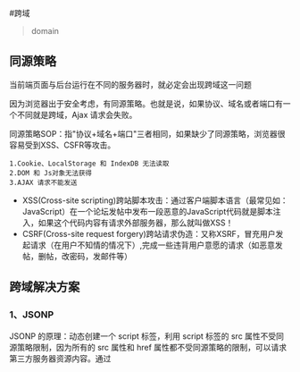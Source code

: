 #跨域
> domain

## 同源策略
当前端页面与后台运行在不同的服务器时，就必定会出现跨域这一问题

因为浏览器出于安全考虑，有同源策略。也就是说，如果协议、域名或者端口有一个不同就是跨域，Ajax 请求会失败。

同源策略SOP：指"协议+域名+端口"三者相同，如果缺少了同源策略，浏览器很容易受到XSS、CSFR等攻击。
```
1.Cookie、LocalStorage 和 IndexDB 无法读取
2.DOM 和 Js对象无法获得
3.AJAX 请求不能发送
```
* XSS(Cross-site scripting)跨站脚本攻击：通过客户端脚本语言（最常见如：JavaScript）在一个论坛发帖中发布一段恶意的JavaScript代码就是脚本注入，如果这个代码内容有请求外部服务器，那么就叫做XSS！
* CSRF(Cross-site request forgery)跨站请求伪造：又称XSRF，冒充用户发起请求（在用户不知情的情况下）,完成一些违背用户意愿的请求（如恶意发帖，删帖，改密码，发邮件等）

## 跨域解决方案
### 1、JSONP
JSONP 的原理：动态创建一个 script 标签，利用 script 标签的 src 属性不受同源策略限制，因为所有的 src 属性和 href 属性都不受同源策略的限制，可以请求第三方服务器资源内容。通过 <script> 标签指向一个需要访问的地址并提供一个回调函数来接收数据。
```js
<script src="http://domain/api?param1=a&param2=b&callback=jsonp"></script>
<script>
    function jsonp(data) {
    	console.log(data)
	}
</script>    
```
在开发中可能会遇到多个 JSONP 请求的回调函数名是相同的，这时候就需要自己封装一个 JSONP，以下是简单实现
```js
function jsonp(url, jsonpCallback, success) {
  let script = document.createElement("script");
  script.src = url;
  script.async = true;
  script.type = "text/javascript";
  window[jsonpCallback] = function(data) {
    success && success(data);
  };
  document.body.appendChild(script);
}
jsonp(
  "http://xxx",
  "callback",
  function(value) {
    console.log(value);
  }
);
```
* 优点：JSONP 使用简单且兼容性不错
* 缺点：但是只限于 get 请求

### 2、图像Ping
一个网页可以从任何网页加载图像，不用担心跨域不跨域，所以，我们就可以利用图片不受“同源限制”这一点进行跨域通信。

我们利用JS创建一个新的Image对象，并把src属性设置为指向请求的地址，通过监听onload和onerror事件来确定是否接受到了响应。响应的数据可以是任意内容，但通常是像素图或204响应。

需要注意的是，新图像元素只要设置了src属性就会开始下载，所以我们这里的事件一定要在指定src属性之前绑定，这也是为什么我们这里不需要把img标签插入DOM 的原因。
```
<body>
    <button id="Ping">图像Ping发送请求</button>
    <script>
        var btn=document.getElementById('Ping');
        btn.onclick=function () {
            var img=new Image();
            img.onload=img.onerror=function () {
                alert("Done");
            };
            img.src="http://localhost:8081/img?name=Joy";
        }
    </script>
</body>
```
缺点：

* 只能发送GET请求
* 无法访问服务器的响应文本

### 3、跨域资源共享（CORS）
CORS需要浏览器和后端同时支持。IE 8 和 9 需要通过 XDomainRequest 来实现。

浏览器会自动进行 CORS 通信，实现CORS通信的关键是后端。只要后端实现了 CORS，就实现了跨域。

服务端设置 Access-Control-Allow-Origin 就可以开启 CORS。 该属性表示哪些域名可以访问资源，如果设置通配符则表示所有网站都可以访问资源。普通跨域请求：只服务端设置Access-Control-Allow-Origin即可，前端无须设置，若要带cookie请求：前后端都需要设置。

思想：使用自定义的HTTP头部让浏览器与服务器进行沟通，从而决定请求或响应是应该成功还是应该失败

* **过程**

发送请求附加一个额外的origin头部（包含请求页面的源信息【协议、域名、端口】） Origin:http：//nczonline.net

如果服务器认为这个请求可以接受，就在Access-Control-Allow-Origin头部发回相同的源信息（如果是公共资源，可以发回'*')
Access-Control-Allow-Origin:http：//nczonline.net

如果没有这个头部，或者有这个头部但源信息不匹配，浏览器就会驳回请求。正常情况下，浏览器会处理请求。注意，请求和响应都不包含cookie信息

* **预检请求（Prefllighted Request）**

简单请求（GET、HEAD、POST）不会触发预检请求

与前述简单请求不同，“需预检的请求”要求必须首先使用 OPTIONS 方法发起一个预检请求到服务器，以获知服务器是否允许该实际请求。"预检请求“的使用，可以避免跨域请求对服务器的用户数据产生未预期的影响。
```
使用了下面任一 HTTP 方法：
PUT
DELETE
CONNECT
OPTIONS
TRACE
PATCH
```

* **带凭据的请求**

1、 前端设置：
```
// 前端设置是否带cookie
xhr.withCredentials = true;
```
2、 服务端设置： 若后端设置成功，前端浏览器控制台则不会出现跨域报错信息，反之，说明没设成功。
```
// 允许前端带认证cookie：
启用此项后，上面的域名不能为'*'，必须指定具体的域名，否则浏览器会提示
response.setHeader("Access-Control-Allow-Credentials", "true"); 
```

* **代码总结**

```js
// 前端
var xhr = new XMLHttpRequest(); // IE8/9需用window.XDomainRequest兼容

// 前端设置是否带cookie
xhr.withCredentials = true;

xhr.open('post', 'http://www.domain2.com:8080/login', true);
xhr.setRequestHeader('Content-Type', 'application/x-www-form-urlencoded');
xhr.send('user=admin');

xhr.onreadystatechange = function() {
    if (xhr.readyState == 4 && xhr.status == 200) {
        alert(xhr.responseText);
    }
};
```
```js
// 后端
var http = require('http');
var server = http.createServer();
var qs = require('querystring');

server.on('request', function(req, res) {
    var postData = '';

    // 数据块接收中
    req.addListener('data', function(chunk) {
        postData += chunk;
    });

    // 数据接收完毕
    req.addListener('end', function() {
        postData = qs.parse(postData);

        // 跨域后台设置
        res.writeHead(200, {
            'Access-Control-Allow-Credentials': 'true',     // 后端允许发送Cookie
            'Access-Control-Allow-Origin': 'http://www.domain1.com',    // 允许访问的域（协议+域名+端口）
            /* 
             * 此处设置的cookie还是domain2的而非domain1，因为后端也不能跨域写cookie(nginx反向代理可以实现)，
             * 但只要domain2中写入一次cookie认证，后面的跨域接口都能从domain2中获取cookie，从而实现所有的接口都能跨域访问
             */
            'Set-Cookie': 'l=a123456;Path=/;Domain=www.domain2.com;HttpOnly'  // HttpOnly的作用是让js无法读取cookie
        });

        res.write(JSON.stringify(postData));
        res.end();
    });
});

server.listen('8080');
console.log('Server is running at port 8080...');
```
使用node做代理！：创建一个代理服务器，在这个代理服务器中设置允许跨域

### 4、document.domain
该方式只能用于二级域名相同的情况下，比如 a.test.com 和 b.test.com 适用于该方式。

只需要给页面添加 document.domain = 'test.com' 表示二级域名都相同就可以实现跨域

### 5、h5 新特性 window.postMessage()
这种方式通常用于获取嵌入页面中的第三方页面数据。一个页面发送消息，另一个页面判断来源并接收消息
```js
// 发送消息端
window.parent.postMessage('message', 'http://test.com');
// 接收消息端
var mc = new MessageChannel();
mc.addEventListener('message', (event) => {
    var origin = event.origin || event.originalEvent.origin; 
    if (origin === 'http://test.com') {
        console.log('验证通过')
    }
});
```